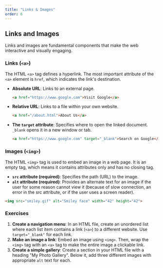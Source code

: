 ```yaml
---
title: "Links & Images"
order: 6
---
```


## Links and Images

Links and images are fundamental components that make the web interactive and visually engaging.

### Links (`<a>`)

The HTML `<a>` tag defines a hyperlink. The most important attribute of the `<a>` element is `href`, which indicates the link's destination.

-   **Absolute URL**: Links to an external page.
    ```html
    <a href="https://www.google.com">Visit Google</a>
    ```
-   **Relative URL**: Links to a file within your own website.
    ```html
    <a href="/about.html">About Us</a>
    ```
-   **The `target` attribute**: Specifies where to open the linked document. `_blank` opens it in a new window or tab.
    ```html
    <a href="https://www.google.com" target="_blank">Search on Google</a>
    ```

### Images (`<img>`)

The HTML `<img>` tag is used to embed an image in a web page. It is an empty tag, which means it contains attributes only and has no closing tag.

-   **`src` attribute (required)**: Specifies the path (URL) to the image.
-   **`alt` attribute (required)**: Provides an alternate text for an image if the user for some reason cannot view it (because of slow connection, an error in the src attribute, or if the user uses a screen reader).

```html
<img src="smiley.gif" alt="Smiley face" width="42" height="42">
```

### Exercises

1.  **Create a navigation menu**: In an HTML file, create an unordered list where each list item contains a link (`<a>`) to a different website. Use `target="_blank"` for each link.
2.  **Make an image a link**: Embed an image using `<img>`. Then, wrap the `<img>` tag with an `<a>` tag to make the entire image a clickable link.
3.  **Create a simple gallery**: Create a section in your HTML file with a heading "My Photo Gallery". Below it, add three different images with appropriate `alt` text for each.
